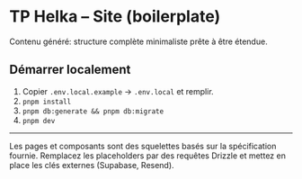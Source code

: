 # TP Helka – Site (boilerplate)
Contenu généré: structure complète minimaliste prête à être étendue.

## Démarrer localement
1. Copier `.env.local.example` -> `.env.local` et remplir.
2. `pnpm install`
3. `pnpm db:generate && pnpm db:migrate`
4. `pnpm dev`

--- 
Les pages et composants sont des squelettes basés sur la spécification fournie. Remplacez les placeholders par des requêtes Drizzle et mettez en place les clés externes (Supabase, Resend).
